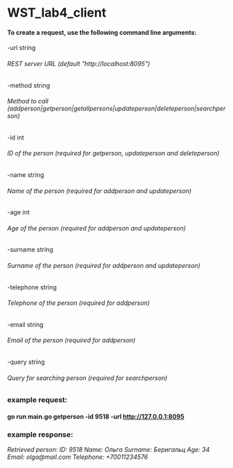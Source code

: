# WST_lab4_client
#### To create a request, use the following command line arguments:

-url string 

######     _REST server URL (default "http://localhost:8095")_ 

-method string 

######     _Method to call (addperson|getperson|getallpersons|updateperson|deleteperson|searchperson)_ 

-id int 

######     _ID of the person (required for getperson, updateperson and deleteperson)_ 

-name string 

######     _Name of the person (required for addperson and updateperson)_ 

-age int 

######     _Age of the person (required for addperson and updateperson)_ 

-surname string 

######     _Surname of the person (required for addperson and updateperson)_

-telephone string

######     _Telephone of the person (required for addperson)_

-email string

######     _Email of the person (required for addperson)_

-query string 

###### _Query for searching person (required for searchperson)_


### **example request:** 

#### go run main.go getperson -id  9518 -url http://127.0.0.1:8095

### **example response:**
_Retrieved person:_
_ID: 9518_
_Name: Ольга_
_Surname: Беригальц_
_Age: 34_
_Email: olga@mail.com_
_Telephone: +70011234576_


